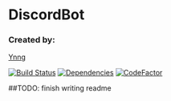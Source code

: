 # DiscordBot
### Created by:
[Ynng](https://ynng.github.io/)

[![Build Status](https://travis-ci.com/ynng/discordbot.svg?branch=master)](https://travis-ci.com/ynng/discordbot) [![Dependencies](https://david-dm.org/ynng/discordbot.svg)](https://david-dm.org/ynng/discordbot) [![CodeFactor](https://www.codefactor.io/repository/github/ynng/discordbot/badge)](https://www.codefactor.io/repository/github/ynng/discordbot)

##TODO: finish writing readme

